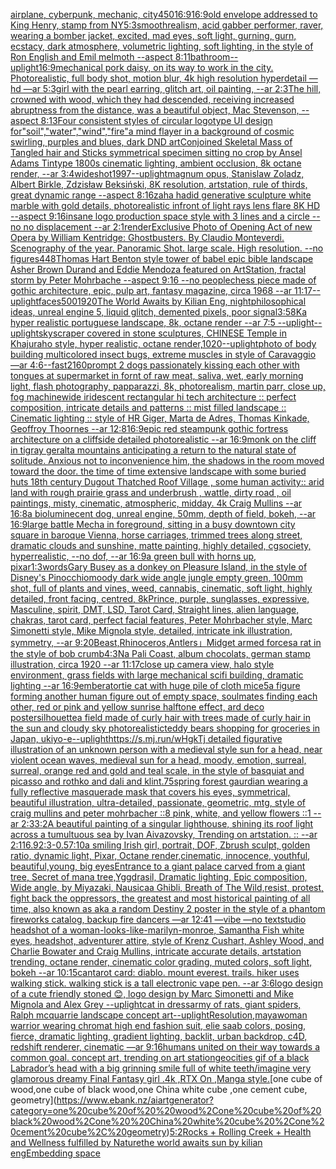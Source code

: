 [airplane, cyberpunk, mechanic, city](https://www.ebank.nz/aiartgenerator?category=airplane%2C%20cyberpunk%2C%20mechanic%2C%20city)[450](https://www.ebank.nz/aiartgenerator?category=450)[16:9](https://www.ebank.nz/aiartgenerator?category=16%3A9)[16:9](https://www.ebank.nz/aiartgenerator?category=16%3A9)[old envelope addressed to King Henry, stamp from NY](https://www.ebank.nz/aiartgenerator?category=old%20envelope%20addressed%20to%20King%20Henry%2C%20stamp%20from%20NY)[5:3](https://www.ebank.nz/aiartgenerator?category=5%3A3)[smooth](https://www.ebank.nz/aiartgenerator?category=smooth)[realism, acid gabber performer, raver, wearing a bomber jacket, excited, mad eyes, soft light, gurning, gurn, ecstacy, dark atmosphere, volumetric lighting, soft lighting, in the style of Ron English and Emil melmoth --aspect 8:11](https://www.ebank.nz/aiartgenerator?category=realism%2C%20acid%20gabber%20performer%2C%20raver%2C%20wearing%20a%20bomber%20jacket%2C%20excited%2C%20mad%20eyes%2C%20soft%20light%2C%20gurning%2C%20gurn%2C%20ecstacy%2C%20dark%20atmosphere%2C%20volumetric%20lighting%2C%20soft%20lighting%2C%20in%20the%20style%20of%20Ron%20English%20and%20Emil%20melmoth%20--aspect%208%3A11)[bathroom](https://www.ebank.nz/aiartgenerator?category=bathroom)[--uplight](https://www.ebank.nz/aiartgenerator?category=--uplight)[16:9](https://www.ebank.nz/aiartgenerator?category=16%3A9)[mechanical pork daisy, on its way to work in the city. Photorealistic, full body shot, motion blur, 4k high resolution hyperdetail —hd —ar 5:3](https://www.ebank.nz/aiartgenerator?category=mechanical%20pork%20daisy%2C%20on%20its%20way%20to%20work%20in%20the%20city.%20Photorealistic%2C%20full%20body%20shot%2C%20motion%20blur%2C%204k%20high%20resolution%20hyperdetail%20%E2%80%94hd%20%E2%80%94ar%205%3A3)[girl with the pearl earring, glitch art, oil painting, --ar 2:3](https://www.ebank.nz/aiartgenerator?category=girl%20with%20the%20pearl%20earring%2C%20glitch%20art%2C%20oil%20painting%2C%20--ar%202%3A3)[The hill, crowned with wood, which they had descended, receiving increased abruptness from the distance, was a beautiful object, Mac Stevenson, --aspect 8:13](https://www.ebank.nz/aiartgenerator?category=The%20hill%2C%20crowned%20with%20wood%2C%20which%20they%20had%20descended%2C%20receiving%20increased%20abruptness%20from%20the%20distance%2C%20was%20a%20beautiful%20object%2C%20Mac%20Stevenson%2C%20--aspect%208%3A13)[Four consistent styles of circular logotype UI design for"soil","water","wind","fire"](https://www.ebank.nz/aiartgenerator?category=Four%20consistent%20styles%20of%20circular%20logotype%20UI%20design%20for%22soil%22%2C%22water%22%2C%22wind%22%2C%22fire%22)[a mind flayer in a background of cosmic swirling, purples and blues, dark DND art](https://www.ebank.nz/aiartgenerator?category=a%20mind%20flayer%20in%20a%20background%20of%20cosmic%20swirling%2C%20purples%20and%20blues%2C%20dark%20DND%20art)[Conjoined Skeletal Mass of Tangled hair and Sticks symmetrical specimen sitting no crop by Ansel Adams Tintype 1800s cinematic lighting, ambient occlusion, 8k octane render, --ar 3:4](https://www.ebank.nz/aiartgenerator?category=Conjoined%20Skeletal%20Mass%20of%20Tangled%20hair%20and%20Sticks%20symmetrical%20specimen%20sitting%20no%20crop%20by%20Ansel%20Adams%20Tintype%201800s%20cinematic%20lighting%2C%20ambient%20occlusion%2C%208k%20octane%20render%2C%20--ar%203%3A4)[wideshot](https://www.ebank.nz/aiartgenerator?category=wideshot)[1997](https://www.ebank.nz/aiartgenerator?category=1997)[--uplight](https://www.ebank.nz/aiartgenerator?category=--uplight)[magnum opus, Stanislaw Zoladz, Albert Birkle, Zdzisław Beksiński, 8K resolution, artstation, rule of thirds, great dynamic range --aspect 8:16](https://www.ebank.nz/aiartgenerator?category=magnum%20opus%2C%20Stanislaw%20Zoladz%2C%20Albert%20Birkle%2C%20Zdzis%C5%82aw%20Beksi%C5%84ski%2C%208K%20resolution%2C%20artstation%2C%20rule%20of%20thirds%2C%20great%20dynamic%20range%20--aspect%208%3A16)[zaha hadid generative sculpture white marble with gold details, photorealistic infront of light rays lens flare 8K HD --aspect 9:16](https://www.ebank.nz/aiartgenerator?category=zaha%20hadid%20generative%20sculpture%20white%20marble%20with%20gold%20details%2C%20photorealistic%20infront%20of%20light%20rays%20lens%20flare%208K%20HD%20--aspect%209%3A16)[insane logo production space style with 3 lines and a circle  -- no  no displacement --ar 2:1](https://www.ebank.nz/aiartgenerator?category=insane%20logo%20production%20space%20style%20with%203%20lines%20and%20a%20circle%20%20--%20no%20%20no%20displacement%20--ar%202%3A1)[render](https://www.ebank.nz/aiartgenerator?category=render)[Exclusive Photo of Opening Act of new Opera by William Kentridge: Ghostbusters. By Claudio Monteverdi. Scenography of the year. Panoramic Shot.  large scale. High resolution. --no figures](https://www.ebank.nz/aiartgenerator?category=Exclusive%20Photo%20of%20Opening%20Act%20of%20new%20Opera%20by%20William%20Kentridge%3A%20Ghostbusters.%20By%20Claudio%20Monteverdi.%20Scenography%20of%20the%20year.%20Panoramic%20Shot.%20%20large%20scale.%20High%20resolution.%20--no%20figures)[448](https://www.ebank.nz/aiartgenerator?category=448)[Thomas Hart Benton style  tower of babel epic bible landscape Asher Brown Durand and Eddie Mendoza featured on ArtStation, fractal storm by Peter Mohrbache --aspect 9:16 --no people](https://www.ebank.nz/aiartgenerator?category=Thomas%20Hart%20Benton%20style%20%20tower%20of%20babel%20epic%20bible%20landscape%20Asher%20Brown%20Durand%20and%20Eddie%20Mendoza%20featured%20on%20ArtStation%2C%20fractal%20storm%20by%20Peter%20Mohrbache%20--aspect%209%3A16%20--no%20people)[chess piece made of gothic architecture, epic, pulp art, fantasy magazine, circa 1968 --ar 11:17](https://www.ebank.nz/aiartgenerator?category=chess%20piece%20made%20of%20gothic%20architecture%2C%20epic%2C%20pulp%20art%2C%20fantasy%20magazine%2C%20circa%201968%20--ar%2011%3A17)[--uplight](https://www.ebank.nz/aiartgenerator?category=--uplight)[faces](https://www.ebank.nz/aiartgenerator?category=faces)[500](https://www.ebank.nz/aiartgenerator?category=500)[1920](https://www.ebank.nz/aiartgenerator?category=1920)[The World Awaits by Kilian Eng, night](https://www.ebank.nz/aiartgenerator?category=The%20World%20Awaits%20by%20Kilian%20Eng%2C%20night)[philosophical ideas, unreal engine 5, liquid glitch, demented pixels, poor signal](https://www.ebank.nz/aiartgenerator?category=philosophical%20ideas%2C%20unreal%20engine%205%2C%20liquid%20glitch%2C%20demented%20pixels%2C%20poor%20signal)[3:5](https://www.ebank.nz/aiartgenerator?category=3%3A5)[8K](https://www.ebank.nz/aiartgenerator?category=8K)[a hyper realistic portuguese landscape, 8k, octane render --ar 7:5 --uplight](https://www.ebank.nz/aiartgenerator?category=a%20hyper%20realistic%20portuguese%20landscape%2C%208k%2C%20octane%20render%20--ar%207%3A5%20--uplight)[--uplight](https://www.ebank.nz/aiartgenerator?category=--uplight)[skyscraper covered in stone sculptures, CHINESE  Temple in Khajuraho style, hyper realistic, octane render,](https://www.ebank.nz/aiartgenerator?category=skyscraper%20covered%20in%20stone%20sculptures%2C%20CHINESE%20%20Temple%20in%20Khajuraho%20style%2C%20hyper%20realistic%2C%20octane%20render%2C)[1020](https://www.ebank.nz/aiartgenerator?category=1020)[--uplight](https://www.ebank.nz/aiartgenerator?category=--uplight)[photo of body building multicolored insect bugs, extreme muscles in style of Caravaggio —ar 4:6](https://www.ebank.nz/aiartgenerator?category=photo%20of%20body%20building%20multicolored%20insect%20bugs%2C%20extreme%20muscles%20in%20style%20of%20Caravaggio%20%E2%80%94ar%204%3A6)[--fast](https://www.ebank.nz/aiartgenerator?category=--fast)[2160](https://www.ebank.nz/aiartgenerator?category=2160)[prompt 2 dogs passionately kissing each other with tongues at supermarket in fornt of raw meat, saliva, wet, early morning light, flash photography, papparazzi, 8k, photorealism, martin parr, close up, fog machine](https://www.ebank.nz/aiartgenerator?category=prompt%202%20dogs%20passionately%20kissing%20each%20other%20with%20tongues%20at%20supermarket%20in%20fornt%20of%20raw%20meat%2C%20saliva%2C%20wet%2C%20early%20morning%20light%2C%20flash%20photography%2C%20papparazzi%2C%208k%2C%20photorealism%2C%20martin%20parr%2C%20close%20up%2C%20fog%20machine)[wide iridescent rectangular hi tech architecture :: perfect composition, intricate details and patterns :: mist filled landscape :: Cinematic lighting :: style of HR Giger, Marta de Adres, Thomas Kinkade, Geoffroy Thoornes --ar 12:8](https://www.ebank.nz/aiartgenerator?category=wide%20iridescent%20rectangular%20hi%20tech%20architecture%20%3A%3A%20perfect%20composition%2C%20intricate%20details%20and%20patterns%20%3A%3A%20mist%20filled%20landscape%20%3A%3A%20Cinematic%20lighting%20%3A%3A%20style%20of%20HR%20Giger%2C%20Marta%20de%20Adres%2C%20Thomas%20Kinkade%2C%20Geoffroy%20Thoornes%20--ar%2012%3A8)[16:9](https://www.ebank.nz/aiartgenerator?category=16%3A9)[epic red steampunk gothic fortress architecture on a cliffside detailed photorealistic --ar 16:9](https://www.ebank.nz/aiartgenerator?category=epic%20red%20steampunk%20gothic%20fortress%20architecture%20on%20a%20cliffside%20detailed%20photorealistic%20--ar%2016%3A9)[monk on the cliff in tigray geralta mountains anticipating a return to the natural state of solitude. Anxious not to inconvenience him, the shadows in the room moved toward the door. the time of time extensive landscape with some buried huts 18th century Dugout Thatched Roof Village , some human activity:: arid land with rough prairie grass and  underbrush , wattle, dirty road , oil paintings, misty, cinematic, atmospheric, midday. 4k Craig Mullins --ar 16:8](https://www.ebank.nz/aiartgenerator?category=monk%20on%20the%20cliff%20in%20tigray%20geralta%20mountains%20anticipating%20a%20return%20to%20the%20natural%20state%20of%20solitude.%20Anxious%20not%20to%20inconvenience%20him%2C%20the%20shadows%20in%20the%20room%20moved%20toward%20the%20door.%20the%20time%20of%20time%20extensive%20landscape%20with%20some%20buried%20huts%2018th%20century%20Dugout%20Thatched%20Roof%20Village%20%2C%20some%20human%20activity%3A%3A%20arid%20land%20with%20rough%20prairie%20grass%20and%20%20underbrush%20%2C%20wattle%2C%20dirty%20road%20%2C%20oil%20paintings%2C%20misty%2C%20cinematic%2C%20atmospheric%2C%20midday.%204k%20Craig%20Mullins%20--ar%2016%3A8)[a bioluminecent dog, unreal engine, 50mm, depth of field, bokeh, --ar 16:9](https://www.ebank.nz/aiartgenerator?category=a%20bioluminecent%20dog%2C%20unreal%20engine%2C%2050mm%2C%20depth%20of%20field%2C%20bokeh%2C%20--ar%2016%3A9)[large battle Mecha in foreground, sitting in a busy downtown city square in baroque Vienna, horse carriages, trimmed trees along street, dramatic clouds and sunshine, matte painting, highly detailed, cgsociety, hyperrealistic, --no dof, --ar 16:9](https://www.ebank.nz/aiartgenerator?category=large%20battle%20Mecha%20in%20foreground%2C%20sitting%20in%20a%20busy%20downtown%20city%20square%20in%20baroque%20Vienna%2C%20horse%20carriages%2C%20trimmed%20trees%20along%20street%2C%20dramatic%20clouds%20and%20sunshine%2C%20matte%20painting%2C%20highly%20detailed%2C%20cgsociety%2C%20hyperrealistic%2C%20--no%20dof%2C%20--ar%2016%3A9)[a green bull with horns up, pixar](https://www.ebank.nz/aiartgenerator?category=a%20green%20bull%20with%20horns%20up%2C%20pixar)[1:3](https://www.ebank.nz/aiartgenerator?category=1%3A3)[words](https://www.ebank.nz/aiartgenerator?category=words)[Gary Busey as a donkey on Pleasure Island, in the style of Disney's Pinocchio](https://www.ebank.nz/aiartgenerator?category=Gary%20Busey%20as%20a%20donkey%20on%20Pleasure%20Island%2C%20in%20the%20style%20of%20Disney%27s%20Pinocchio)[moody dark wide angle jungle empty green, 100mm shot, full of plants and vines, weed, cannabis, cinematic, soft light, highly detailed, front facing, centred, 8k](https://www.ebank.nz/aiartgenerator?category=moody%20dark%20wide%20angle%20jungle%20empty%20green%2C%20100mm%20shot%2C%20full%20of%20plants%20and%20vines%2C%20weed%2C%20cannabis%2C%20cinematic%2C%20soft%20light%2C%20highly%20detailed%2C%20front%20facing%2C%20centred%2C%208k)[Prince, purple, sunglasses, expressive, Masculine, spirit, DMT, LSD, Tarot Card, Straight lines, alien language, chakras, tarot card, perfect facial features, Peter Mohrbacher style, Marc Simonetti style, Mike Mignola style, detailed, intricate ink illustration, symmetry, --ar 9:20](https://www.ebank.nz/aiartgenerator?category=Prince%2C%20purple%2C%20sunglasses%2C%20expressive%2C%20Masculine%2C%20spirit%2C%20DMT%2C%20LSD%2C%20Tarot%20Card%2C%20Straight%20lines%2C%20alien%20language%2C%20chakras%2C%20tarot%20card%2C%20perfect%20facial%20features%2C%20Peter%20Mohrbacher%20style%2C%20Marc%20Simonetti%20style%2C%20Mike%20Mignola%20style%2C%20detailed%2C%20intricate%20ink%20illustration%2C%20symmetry%2C%20--ar%209%3A20)[Beast,Rhinoceros,Antlers」](https://www.ebank.nz/aiartgenerator?category=Beast%2CRhinoceros%2CAntlers%E3%80%8D)[Midget armed forces](https://www.ebank.nz/aiartgenerator?category=Midget%20armed%20forces)[a rat in the style of bob crumb](https://www.ebank.nz/aiartgenerator?category=a%20rat%20in%20the%20style%20of%20bob%20crumb)[4:3](https://www.ebank.nz/aiartgenerator?category=4%3A3)[Na Pali Coast, album chocolats, german stamp illustration, circa 1920 --ar 11:17](https://www.ebank.nz/aiartgenerator?category=Na%20Pali%20Coast%2C%20album%20chocolats%2C%20german%20stamp%20illustration%2C%20circa%201920%20--ar%2011%3A17)[close up camera view, halo style environment, grass fields with large mechanical scifi building, dramatic lighting --ar 16:9](https://www.ebank.nz/aiartgenerator?category=close%20up%20camera%20view%2C%20halo%20style%20environment%2C%20grass%20fields%20with%20large%20mechanical%20scifi%20building%2C%20dramatic%20lighting%20--ar%2016%3A9)[embera](https://www.ebank.nz/aiartgenerator?category=embera)[tortie cat with huge pile of cloth mice](https://www.ebank.nz/aiartgenerator?category=tortie%20cat%20with%20huge%20pile%20of%20cloth%20mice)[5](https://www.ebank.nz/aiartgenerator?category=5)[a figure forming another human figure out of empty space, soulmates finding each other, red or pink and yellow sunrise halftone effect, ard deco poster](https://www.ebank.nz/aiartgenerator?category=a%20figure%20forming%20another%20human%20figure%20out%20of%20empty%20space%2C%20soulmates%20finding%20each%20other%2C%20red%20or%20pink%20and%20yellow%20sunrise%20halftone%20effect%2C%20ard%20deco%20poster)[silhouette](https://www.ebank.nz/aiartgenerator?category=silhouette)[a field made of curly hair with trees made of curly hair in the sun and cloudy sky photorealistic](https://www.ebank.nz/aiartgenerator?category=a%20field%20made%20of%20curly%20hair%20with%20trees%20made%20of%20curly%20hair%20in%20the%20sun%20and%20cloudy%20sky%20photorealistic)[teddy bears shopping for groceries in Japan, ukiyo-e](https://www.ebank.nz/aiartgenerator?category=teddy%20bears%20shopping%20for%20groceries%20in%20Japan%2C%20ukiyo-e)[--uplight](https://www.ebank.nz/aiartgenerator?category=--uplight)[https://s.mj.run/wHgkTj  detailed figurative illustration of an unknown person with a medieval style sun for a head, near violent ocean waves, medieval sun for a head, moody, emotion, surreal, surreal, orange red and gold and teal scale, in the style of basquiat and picasso and rothko and dali and klint](https://www.ebank.nz/aiartgenerator?category=https%3A//s.mj.run/wHgkTj%20%20detailed%20figurative%20illustration%20of%20an%20unknown%20person%20with%20a%20medieval%20style%20sun%20for%20a%20head%2C%20near%20violent%20ocean%20waves%2C%20medieval%20sun%20for%20a%20head%2C%20moody%2C%20emotion%2C%20surreal%2C%20surreal%2C%20orange%20red%20and%20gold%20and%20teal%20scale%2C%20in%20the%20style%20of%20basquiat%20and%20picasso%20and%20rothko%20and%20dali%20and%20klint)[.75](https://www.ebank.nz/aiartgenerator?category=.75)[spring forest gaurdian wearing a fully reflective masquerade mask that covers his eyes, symmetrical, beautiful illustration, ultra-detailed, passionate, geometric, mtg, style of craig mullins and peter mohrbacher ::8 pink, white, and yellow flowers ::1 --ar 2:3](https://www.ebank.nz/aiartgenerator?category=spring%20forest%20gaurdian%20wearing%20a%20fully%20reflective%20masquerade%20mask%20that%20covers%20his%20eyes%2C%20symmetrical%2C%20beautiful%20illustration%2C%20ultra-detailed%2C%20passionate%2C%20geometric%2C%20mtg%2C%20style%20of%20craig%20mullins%20and%20peter%20mohrbacher%20%3A%3A8%20pink%2C%20white%2C%20and%20yellow%20flowers%20%3A%3A1%20--ar%202%3A3)[3:2](https://www.ebank.nz/aiartgenerator?category=3%3A2)[A beautiful painting of a singular lighthouse, shining its roof light across a tumultuous sea by Ivan Aivazovsky, Trending on artstation. :: --ar 2:1](https://www.ebank.nz/aiartgenerator?category=A%20beautiful%20painting%20of%20a%20singular%20lighthouse%2C%20shining%20its%20roof%20light%20across%20a%20tumultuous%20sea%20by%20Ivan%20Aivazovsky%2C%20Trending%20on%20artstation.%20%3A%3A%20--ar%202%3A1)[16.9](https://www.ebank.nz/aiartgenerator?category=16.9)[2:3](https://www.ebank.nz/aiartgenerator?category=2%3A3)[-0.5](https://www.ebank.nz/aiartgenerator?category=-0.5)[7:10](https://www.ebank.nz/aiartgenerator?category=7%3A10)[a smiling Irish girl, portrait, DOF, Zbrush sculpt, golden ratio, dynamic light, Pixar, Octane render,cinematic, innocence, youthful, beautiful,young, big eyes](https://www.ebank.nz/aiartgenerator?category=a%20smiling%20Irish%20girl%2C%20portrait%2C%20DOF%2C%20Zbrush%20sculpt%2C%20golden%20ratio%2C%20dynamic%20light%2C%20Pixar%2C%20Octane%20render%2Ccinematic%2C%20innocence%2C%20youthful%2C%20beautiful%2Cyoung%2C%20big%20eyes)[Entrance to a giant palace carved from a giant tree, Secret of mana tree,Yggdrasil, Dramatic lighting, Epic composition, Wide angle, by Miyazaki, Nausicaa Ghibli, Breath of The Wild,](https://www.ebank.nz/aiartgenerator?category=Entrance%20to%20a%20giant%20palace%20carved%20from%20a%20giant%20tree%2C%20Secret%20of%20mana%20tree%2CYggdrasil%2C%20Dramatic%20lighting%2C%20Epic%20composition%2C%20Wide%20angle%2C%20by%20Miyazaki%2C%20Nausicaa%20Ghibli%2C%20Breath%20of%20The%20Wild%2C)[resist, protest, fight back the oppressors, the greatest and most historical painting of all time, also known as aka a random Destiny 2 poster in the style of a phantom fireworks catalog, backup fire dancers —ar 12:41 —vibe —no text](https://www.ebank.nz/aiartgenerator?category=resist%2C%20protest%2C%20fight%20back%20the%20oppressors%2C%20the%20greatest%20and%20most%20historical%20painting%20of%20all%20time%2C%20also%20known%20as%20aka%20a%20random%20Destiny%202%20poster%20in%20the%20style%20of%20a%20phantom%20fireworks%20catalog%2C%20backup%20fire%20dancers%20%E2%80%94ar%2012%3A41%20%E2%80%94vibe%20%E2%80%94no%20text)[studio headshot of a woman-looks-like-marilyn-monroe, Samantha Fish white eyes, headshot, adventurer attire, style of Krenz Cushart, Ashley Wood, and Charlie Bowater and Craig Mullins, intricate accurate details, artstation trending, octane render, cinematic color grading, muted colors, soft light, bokeh --ar 10:15](https://www.ebank.nz/aiartgenerator?category=studio%20headshot%20of%20a%20woman-looks-like-marilyn-monroe%2C%20Samantha%20Fish%20white%20eyes%2C%20headshot%2C%20adventurer%20attire%2C%20style%20of%20Krenz%20Cushart%2C%20Ashley%20Wood%2C%20and%20Charlie%20Bowater%20and%20Craig%20Mullins%2C%20intricate%20accurate%20details%2C%20artstation%20trending%2C%20octane%20render%2C%20cinematic%20color%20grading%2C%20muted%20colors%2C%20soft%20light%2C%20bokeh%20--ar%2010%3A15)[can](https://www.ebank.nz/aiartgenerator?category=can)[tarot card: diablo. mount everest. trails. hiker uses walking stick. walking stick is a tall electronic vape pen. --ar 3:6](https://www.ebank.nz/aiartgenerator?category=tarot%20card%3A%20diablo.%20mount%20everest.%20trails.%20hiker%20uses%20walking%20stick.%20walking%20stick%20is%20a%20tall%20electronic%20vape%20pen.%20--ar%203%3A6)[logo design of a cute friendly stoned 😊, logo design by Marc Simonetti and Mike Mignola and Alex Grey --uplight](https://www.ebank.nz/aiartgenerator?category=logo%20design%20of%20a%20cute%20friendly%20stoned%20%F0%9F%98%8A%2C%20logo%20design%20by%20Marc%20Simonetti%20and%20Mike%20Mignola%20and%20Alex%20Grey%20--uplight)[cat in dress](https://www.ebank.nz/aiartgenerator?category=cat%20in%20dress)[army of rats, giant spiders, Ralph mcquarrie landscape concept art](https://www.ebank.nz/aiartgenerator?category=army%20of%20rats%2C%20giant%20spiders%2C%20Ralph%20mcquarrie%20landscape%20concept%20art)[--uplight](https://www.ebank.nz/aiartgenerator?category=--uplight)[Resolution,maya](https://www.ebank.nz/aiartgenerator?category=Resolution%2Cmaya)[woman warrior wearing chromat high end fashion suit, elie saab colors, posing, fierce, dramatic lighting, gradient lighting, backlit, urban backdrop, c4D, redshift renderer, cinematic —ar 9:16](https://www.ebank.nz/aiartgenerator?category=woman%20warrior%20wearing%20chromat%20high%20end%20fashion%20suit%2C%20elie%20saab%20colors%2C%20posing%2C%20fierce%2C%20dramatic%20lighting%2C%20gradient%20lighting%2C%20backlit%2C%20urban%20backdrop%2C%20c4D%2C%20redshift%20renderer%2C%20cinematic%20%E2%80%94ar%209%3A16)[humans united on their way towards a common goal. concept art, trending on art station](https://www.ebank.nz/aiartgenerator?category=humans%20united%20on%20their%20way%20towards%20a%20common%20goal.%20concept%20art%2C%20trending%20on%20art%20station)[geocities gif of a black Labrador’s head with a big grinning smile full of white teeth](https://www.ebank.nz/aiartgenerator?category=geocities%20gif%20of%20a%20black%20Labrador%E2%80%99s%20head%20with%20a%20big%20grinning%20smile%20full%20of%20white%20teeth)[/imagine very glamorous dreamy Final Fantasy girl .4k ,RTX On ,Manga style.](https://www.ebank.nz/aiartgenerator?category=/imagine%20very%20glamorous%20dreamy%20Final%20Fantasy%20girl%20.4k%20%2CRTX%20On%20%2CManga%20style.)[one cube of  wood,one cube of black wood,one  China white cube ,one cement cube, geometry](https://www.ebank.nz/aiartgenerator?category=one%20cube%20of%20%20wood%2Cone%20cube%20of%20black%20wood%2Cone%20%20China%20white%20cube%20%2Cone%20cement%20cube%2C%20geometry)[5:2](https://www.ebank.nz/aiartgenerator?category=5%3A2)[Rocks + Rolling Creek + Health and Wellness fulfilled by Nature](https://www.ebank.nz/aiartgenerator?category=Rocks%20%2B%20Rolling%20Creek%20%2B%20Health%20and%20Wellness%20fulfilled%20by%20Nature)[the world awaits sun by kilian eng](https://www.ebank.nz/aiartgenerator?category=the%20world%20awaits%20sun%20by%20kilian%20eng)[Embedding space](https://www.ebank.nz/aiartgenerator?category=Embedding%20space)